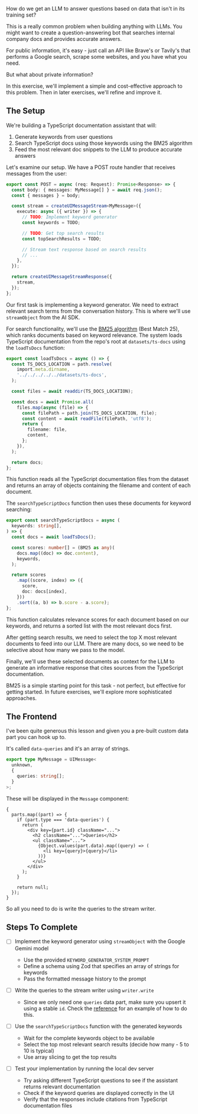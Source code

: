 How do we get an LLM to answer questions based on data that isn't in its training set?

This is a really common problem when building anything with LLMs. You might want to create a question-answering bot that searches internal company docs and provides accurate answers.

For public information, it's easy - just call an API like Brave's or Tavily's that performs a Google search, scrape some websites, and you have what you need.

But what about private information?

In this exercise, we'll implement a simple and cost-effective approach to this problem. Then in later exercises, we'll refine and improve it.

## The Setup

We're building a TypeScript documentation assistant that will:

1. Generate keywords from user questions
2. Search TypeScript docs using those keywords using the BM25 algorithm
3. Feed the most relevant doc snippets to the LLM to produce accurate answers

Let's examine our setup. We have a POST route handler that receives messages from the user:

```ts
export const POST = async (req: Request): Promise<Response> => {
  const body: { messages: MyMessage[] } = await req.json();
  const { messages } = body;

  const stream = createUIMessageStream<MyMessage>({
    execute: async ({ writer }) => {
      // TODO: Implement keyword generator
      const keywords = TODO;

      // TODO: Get top search results
      const topSearchResults = TODO;

      // Stream text response based on search results
      // ...
    },
  });

  return createUIMessageStreamResponse({
    stream,
  });
};
```

Our first task is implementing a keyword generator. We need to extract relevant search terms from the conversation history. This is where we'll use `streamObject` from the AI SDK.

For search functionality, we'll use the [BM25 algorithm](https://en.wikipedia.org/wiki/Okapi_BM25) (Best Match 25), which ranks documents based on keyword relevance. The system loads TypeScript documentation from the repo's root at `datasets/ts-docs` using the `loadTsDocs` function:

```ts
export const loadTsDocs = async () => {
  const TS_DOCS_LOCATION = path.resolve(
    import.meta.dirname,
    '../../../../../datasets/ts-docs',
  );

  const files = await readdir(TS_DOCS_LOCATION);

  const docs = await Promise.all(
    files.map(async (file) => {
      const filePath = path.join(TS_DOCS_LOCATION, file);
      const content = await readFile(filePath, 'utf8');
      return {
        filename: file,
        content,
      };
    }),
  );

  return docs;
};
```

This function reads all the TypeScript documentation files from the dataset and returns an array of objects containing the filename and content of each document.

The `searchTypeScriptDocs` function then uses these documents for keyword searching:

```ts
export const searchTypeScriptDocs = async (
  keywords: string[],
) => {
  const docs = await loadTsDocs();

  const scores: number[] = (BM25 as any)(
    docs.map((doc) => doc.content),
    keywords,
  );

  return scores
    .map((score, index) => ({
      score,
      doc: docs[index],
    }))
    .sort((a, b) => b.score - a.score);
};
```

This function calculates relevance scores for each document based on our keywords, and returns a sorted list with the most relevant docs first.

After getting search results, we need to select the top X most relevant documents to feed into our LLM. There are many docs, so we need to be selective about how many we pass to the model.

Finally, we'll use these selected documents as context for the LLM to generate an informative response that cites sources from the TypeScript documentation.

BM25 is a simple starting point for this task - not perfect, but effective for getting started. In future exercises, we'll explore more sophisticated approaches.

## The Frontend

I've been quite generous this lesson and given you a pre-built custom data part you can hook up to.

It's called `data-queries` and it's an array of strings.

```ts
export type MyMessage = UIMessage<
  unknown,
  {
    queries: string[];
  }
>;
```

These will be displayed in the `Message` component:

```tsx
{
  parts.map((part) => {
    if (part.type === 'data-queries') {
      return (
        <div key={part.id} className="...">
          <h2 className="...">Queries</h2>
          <ul className="...">
            {Object.values(part.data).map((query) => (
              <li key={query}>{query}</li>
            ))}
          </ul>
        </div>
      );
    }

    return null;
  });
}
```

So all you need to do is write the queries to the stream writer.

## Steps To Complete

- [ ] Implement the keyword generator using `streamObject` with the Google Gemini model
  - Use the provided `KEYWORD_GENERATOR_SYSTEM_PROMPT`
  - Define a schema using Zod that specifies an array of strings for keywords
  - Pass the formatted message history to the prompt

- [ ] Write the queries to the stream writer using `writer.write`
  - Since we only need one `queries` data part, make sure you upsert it using a stable `id`. Check the [reference](/exercises/99-reference/99.4-custom-data-parts-id-reconciliation/explainer/readme.md) for an example of how to do this.

- [ ] Use the `searchTypeScriptDocs` function with the generated keywords
  - Wait for the complete keywords object to be available
  - Select the top most relevant search results (decide how many - 5 to 10 is typical)
  - Use array slicing to get the top results

- [ ] Test your implementation by running the local dev server
  - Try asking different TypeScript questions to see if the assistant returns relevant documentation
  - Check if the keyword queries are displayed correctly in the UI
  - Verify that the responses include citations from TypeScript documentation files
